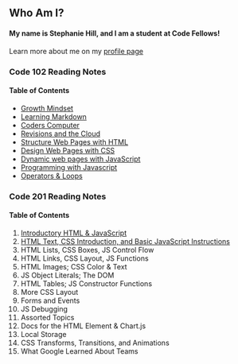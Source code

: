 ## Who Am I?

#### My name is Stephanie Hill, and I am a student at Code Fellows!


Learn more about me on my [profile page](https://github.com/stephnitis)

### Code 102 Reading Notes
#### Table of Contents

- [Growth Mindset](./code102/GrowthMindset.md)
- [Learning Markdown](./code102/markdown.md)
- [Coders Computer](./code102/CodersComputer.md)
- [Revisions and the Cloud](./code102/RevisionsandtheCloud.md)
- [Structure Web Pages with HTML](./code102/htmlstructure.md)
- [Design Web Pages with CSS](./code102/cssdesign.md)
- [Dynamic web pages with JavaScript](./code102/jsnotes.md)
- [Programming with Javascript](./code102/programwjs.md)
- [Operators & Loops](./code102/operatorsnloops.md)

### Code 201 Reading Notes
#### Table of Contents

1. [Introductory HTML & JavaScript](./code201/class-01.md)
2. [HTML Text, CSS Introduction, and Basic JavaScript Instructions](./code201/class-02.md)
3. HTML Lists, CSS Boxes, JS Control Flow
4. HTML Links, CSS Layout, JS Functions
5. HTML Images; CSS Color & Text
6. JS Object Literals; The DOM
7. HTML Tables; JS Constructor Functions
8. More CSS Layout
9. Forms and Events
10. JS Debugging
11. Assorted Topics
12. Docs for the HTML <canvas> Element & Chart.js
13. Local Storage
14. CSS Transforms, Transitions, and Animations
15. What Google Learned About Teams
